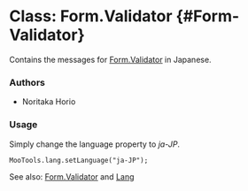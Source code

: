 Class: Form.Validator {#Form-Validator}
=====================================

Contains the messages for [Form.Validator][] in Japanese.

### Authors

* Noritaka Horio

### Usage

Simply change the language property to *ja-JP*.

	MooTools.lang.setLanguage("ja-JP");

See also: [Form.Validator][] and [Lang][]

[Form.Validator]: /more/Forms/Form.Validator#Form-Validator
[Lang]: /more/Core/Lang
